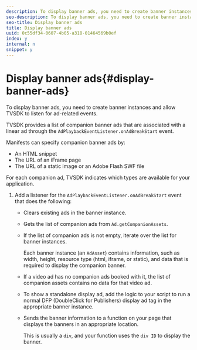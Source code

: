 ```yaml
---
description: To display banner ads, you need to create banner instances and allow TVSDK to listen for ad-related events.
seo-description: To display banner ads, you need to create banner instances and allow TVSDK to listen for ad-related events.
seo-title: Display banner ads
title: Display banner ads
uuid: 0c55df34-0607-4b05-a318-01464569b0ef
index: y
internal: n
snippet: y
---
```


# Display banner ads{#display-banner-ads}

To display banner ads, you need to create banner instances and allow TVSDK to listen for ad-related events.

TVSDK provides a list of companion banner ads that are associated with a linear ad through the `AdPlaybackEventListener.onAdBreakStart` event.

Manifests can specify companion banner ads by:

* An HTML snippet 
* The URL of an iFrame page 
* The URL of a static image or an Adobe Flash SWF file

For each companion ad, TVSDK indicates which types are available for your application. 

1. Add a listener for the `AdPlaybackEventListener.onAdBreakStart` event that does the following:

    * Clears existing ads in the banner instance. 
    * Gets the list of companion ads from `Ad.getCompanionAssets`. 
    * If the list of companion ads is not empty, iterate over the list for banner instances.

      Each banner instance (an `AdAsset`) contains information, such as width, height, resource type (html, iframe, or static), and data that is required to display the companion banner. 
    * If a video ad has no companion ads booked with it, the list of companion assets contains no data for that video ad. 
    * To show a standalone display ad, add the logic to your script to run a normal DFP (DoubleClick for Publishers) display ad tag in the appropriate banner instance. 
    * Sends the banner information to a function on your page that displays the banners in an appropriate location.

      This is usually a `div`, and your function uses the `div ID` to display the banner.

